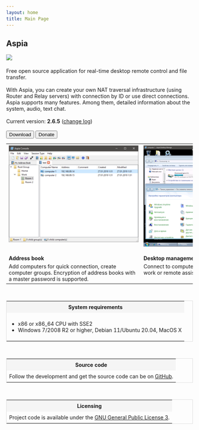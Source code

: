 ```yaml
---
layout: home
title: Main Page
---
```


<div class="bs-wrap bs-wrap-jumbotron jumbotron">
<h2>Aspia</h2>
<a href="https://github.com/dchapyshev/aspia"><img src="https://img.shields.io/github/stars/dchapyshev/aspia?style=social"></a>
<br/><br/>
Free open source application for real-time desktop remote control and file transfer.
<br/><br/>
With Aspia, you can create your own NAT traversal infrastructure (using Router and Relay servers) with connection by ID or use direct connections. Aspia supports many features. Among them, detailed information about the system, audio, text chat.
<br/><br/>
Current version: <b>2.6.5</b> (<a href="/changelog">change log</a>)
<br/><br/>
<button type="button" class="btn btn-primary" onclick="window.location.href='https://github.com/dchapyshev/aspia/releases';">Download</button>
<button type="button" class="btn btn-danger" onclick="window.location.href='/donate';">Donate</button>
</div>

<table>
<tr style="vertical-align:top;">
<th><img style="max-width:350px; height:auto; padding-bottom:15px;" src="/images/address-book.png"/></th>
<th><img style="max-width:350px; height:auto; padding-bottom:15px;" src="/images/desktop.png"/></th>
<th><img style="max-width:350px; height:auto; padding-bottom:15px;" src="/images/file-transfer.png"/></th>
</tr>
<tr>
<td><b>Address book</b></td>
<td><b>Desktop management</b></td>
<td><b>File transfer</b></td>
</tr>
<tr style="vertical-align:top;">
<td>Add computers for quick connection, create computer groups. Encryption of address books with a master password is supported.</td>
<td>Connect to computers from your address book for work or remote assistance. Simple and fast.</td>
<td>Manage files on the remote and local computer, transfer them to a remote computer or copy from it.</td>
</tr>
</table>

<br/>

<table width="100%" style="border: 1px solid #DDDDDD;">
<tr>
  <th style="background-color:#F5F5F5; padding:7px;">System requirements</th>
</tr>
<tr>
  <td style="padding:7px;">
    <ul>
      <li>x86 or x86_64 CPU with SSE2</li>
      <li>Windows 7/2008 R2 or higher, Debian 11/Ubuntu 20.04, MacOS X</li>
    </ul>
  </td>
</tr>
</table>

<br/>

<table width="100%" style="border: 1px solid #DDDDDD;">
<tr>
  <th style="background-color:#F5F5F5; padding:7px;">Source code</th>
</tr>
<tr>
  <td style="padding:7px;">
    Follow the development and get the source code can be on <a href="https://github.com/dchapyshev/aspia">GitHub</a>.
  </td>
</tr>
</table>

<br/>

<table width="100%" style="border: 1px solid #DDDDDD;">
<tr>
  <th style="background-color:#F5F5F5; padding:7px;">Licensing</th>
</tr>
<tr>
  <td style="padding:7px;">
    Project code is available under the <a href="https://www.gnu.org/licenses/gpl-3.0.ru.html">GNU General Public License 3</a>.
  </td>
</tr>
</table>
